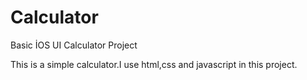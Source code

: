 # Calculator
Basic İOS UI Calculator Project


This is a simple calculator.I use html,css and javascript in this project.
